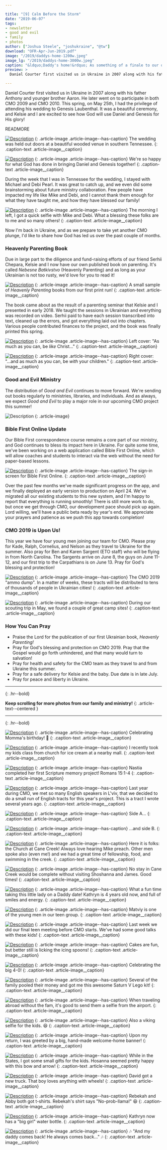 ```yaml
---

title: "[9] Calm Before the Storm"
date: "2019-06-07"
tags:
- newsletter
- good and evil
- family
- photos
author: ["Joshua Steele", "joshukraine", "@tw"]
download: "OFR-Apr-Jun-2019.pdf"
image: "/2019/daddys-home-1200w.jpeg"
image_lg: "/2019/daddys-home-3000w.jpeg"
caption: "&ldquo;Daddy's home!&rdquo; As something of a finale to our otherwise quiet spring season, I got to attend the wedding of a good friend in the US. After a week away from my family, and a joyful reunion upon my return, it's time to buckle up. CMO 2019 is only days away!"
preview: >
  Daniel Courter first visited us in Ukraine in 2007 along with his father Anthony and younger brother Aaron. He later went on to participate in both CMO 2009 and CMO 2010. This spring, on May 25th, I had the privilege of attending his wedding to Genesis Laubenthal. It was a beautiful ceremony, and Kelsie and I are excited to see how God will use Daniel and Genesis for His glory!

---
```


Daniel Courter first visited us in Ukraine in 2007 along with his father Anthony and younger brother Aaron. He later went on to participate in both CMO 2009 and CMO 2010. This spring, on May 25th, I had the privilege of attending his wedding to Genesis Laubenthal. It was a beautiful ceremony, and Kelsie and I are excited to see how God will use Daniel and Genesis for His glory!

READMORE

[![Description](https://d21yo20tm8bmc2.cloudfront.net/2019/wedding-sign-700w.jpeg)](https://d21yo20tm8bmc2.cloudfront.net/2019/wedding-sign-3000w.jpeg)
{: .article-image .article-image--has-caption}
The wedding was held out doors at a beautiful wooded venue in southern Tennessee.
{: .caption-text .article-image__caption}

[![Description](https://d21yo20tm8bmc2.cloudfront.net/2019/with-dan-and-gen-700w.jpeg)](https://d21yo20tm8bmc2.cloudfront.net/2019/with-dan-and-gen-3000w.jpeg)
{: .article-image .article-image--has-caption}
We're so happy for what God has done in bringing Daniel and Genesis together!
{: .caption-text .article-image__caption}

During the week that I was in Tennessee for the wedding, I stayed with Michael and Debi Pearl. It was great to catch up, and we even did some brainstorming about future ministry collaboration. Few people have impacted my life like Mike and Debi, and I cannot thank them enough for what they have taught me, and how they have blessed our family!

[![Description](https://d21yo20tm8bmc2.cloudfront.net/2019/mike-and-debi-700w.jpeg)](https://d21yo20tm8bmc2.cloudfront.net/2019/mike-and-debi-3000w.jpeg)
{: .article-image .article-image--has-caption}
The morning I left, I got a quick selfie with Mike and Debi. What a blessing these folks are to me and so many others!
{: .caption-text .article-image__caption}

Now I'm back in Ukraine, and as we prepare to take yet another CMO plunge, I'd like to share how God has led us over the past couple of months.

### Heavenly Parenting Book

Due in large part to the diligence and fund-raising efforts of our friend Serhii Chepara, Kelsie and I now have our own published book on parenting. It's called *Nebesne Batkivstvo* (Heavenly Parenting) and as long as your Ukrainian is not too rusty, we'd love for you to read it! 

[![Description](https://d21yo20tm8bmc2.cloudfront.net/2019/heavenly-parenting-book-700w.jpeg)](https://d21yo20tm8bmc2.cloudfront.net/2019/heavenly-parenting-book-3000w.jpeg)
{: .article-image .article-image--has-caption}
A small sample of *Heavenly Parenting* books from our first print run!
{: .caption-text .article-image__caption}

The book came about as the result of a parenting seminar that Kelsie and I presented in early 2018. We taught the sessions in Ukrainian and everything was recorded on video. Serhii paid to have each session transcribed into text, cleaned up the errors, and got everything laid out into chapters. Various people contributed finances to the project, and the book was finally printed this spring.

[![Description](https://d21yo20tm8bmc2.cloudfront.net/2019/hp-front-open-700w.jpeg)](https://d21yo20tm8bmc2.cloudfront.net/2019/hp-front-open-3000w.jpeg)
{: .article-image .article-image--has-caption}
Left cover: "As much as you can, be *like* Christ..."
{: .caption-text .article-image__caption}

[![Description](https://d21yo20tm8bmc2.cloudfront.net/2019/hp-back-open-700w.jpeg)](https://d21yo20tm8bmc2.cloudfront.net/2019/hp-back-open-3000w.jpeg)
{: .article-image .article-image--has-caption}
Right cover: "...and as much as you can, be *with* your children."
{: .caption-text .article-image__caption}

### Good and Evil Ministry

The distribution of *Good and Evil* continues to move forward. We're sending out books regularly to ministries, libraries, and individuals. And as always, we expect *Good and Evil* to play a major role in our upcoming CMO project this summer!

![Description](https://d21yo20tm8bmc2.cloudfront.net/2019/ge-cover-2019-700h.png)
{: .article-image}

### Bible First Online Update

Our Bible First correspondence course remains a core part of our ministry, and God continues to bless its impact here in Ukraine. For quite some time, we've been working on a web application called Bible First Online, which will allow coaches and students to interact via the web without the need for paper-based lessons.

[![Description](https://d21yo20tm8bmc2.cloudfront.net/2019/bfo-signin-screen-700w.jpg)](https://d21yo20tm8bmc2.cloudfront.net/2019/bfo-signin-screen-3000w.jpg)
{: .article-image .article-image--has-caption}
The sign-in screen for Bible First Online.
{: .caption-text .article-image__caption}

Over the past few months we've made significant progress on the app, and we finally deployed an early version to production on April 24. We've migrated all our existing students to this new system, and I'm happy to report that everything is running smoothly! There is still more work to do, but once we get through CMO, our development pace should pick up again. Lord willing, we'll have a public beta ready by year's end. We appreciate your prayers and patience as we push this app towards completion!

### CMO 2019 is Upon Us!

This year we have four young men joining our team for CMO. Please pray for Kade, Ralph, Cornelius, and Nelson as they travel to Ukraine for the summer. Also pray for Ben and Karen Sargent (ETO staff) who will be flying in from North Carolina. The Sargents arrive on June 8, the guys on June 11-12, and our first trip to the Carpathians is on June 13. Pray for God's blessing and protection!

[![Description](https://d21yo20tm8bmc2.cloudfront.net/2019/stacks-of-tracts-700w.jpeg)](https://d21yo20tm8bmc2.cloudfront.net/2019/stacks-of-tracts-3000w.jpeg)
{: .article-image .article-image--has-caption}
The CMO 2019 "ammo dump". In a matter of weeks, these tracts will be distributed to tens of thousands of people in Ukrainian cities!
{: .caption-text .article-image__caption}

[![Description](https://d21yo20tm8bmc2.cloudfront.net/2019/2019-camp-site-700w.jpeg)](https://d21yo20tm8bmc2.cloudfront.net/2019/2019-camp-site-3000w.jpeg)
{: .article-image .article-image--has-caption}
During our scouting trip in May, we found a couple of great camp sites!
{: .caption-text .article-image__caption}

### How You Can Pray

* Praise the Lord for the publication of our first Ukrainian book, *Heavenly Parenting!*
* Pray for God's blessing and protection on CMO 2019. Pray that the Gospel would go forth unhindered, and that many would turn to salvation!
* Pray for health and safety for the CMO team as they travel to and from Ukraine this summer.
* Pray for a safe delivery for Kelsie and the baby. Due date is in late July.
* Pray for peace and liberty in Ukraine.


---
{: .hr--bold}

**Keep scrolling for more photos from our family and ministry!**
{: .article-text--centered }

---
{: .hr--bold}

[![Description](https://d21yo20tm8bmc2.cloudfront.net/2019/happy-birthday-momma-700w.jpeg)](https://d21yo20tm8bmc2.cloudfront.net/2019/happy-birthday-momma-3000w.jpeg)
{: .article-image .article-image--has-caption}
Celebrating Momma's birthday! 🥰
{: .caption-text .article-image__caption}

[![Description](https://d21yo20tm8bmc2.cloudfront.net/2019/bfk-class-outing-forum-700w.jpeg)](https://d21yo20tm8bmc2.cloudfront.net/2019/bfk-class-outing-forum-3000w.jpeg)
{: .article-image .article-image--has-caption}
I recently took my kids class from church for ice cream at a nearby mall.
{: .caption-text .article-image__caption}

[![Description](https://d21yo20tm8bmc2.cloudfront.net/2019/nastia-first-project-700w.jpeg)](https://d21yo20tm8bmc2.cloudfront.net/2019/nastia-first-project-3000w.jpeg)
{: .article-image .article-image--has-caption}
Nastia completed her first Scripture memory project! Romans 15:1-4
{: .caption-text .article-image__caption}

[![Description](https://d21yo20tm8bmc2.cloudfront.net/2019/verdict-cover-700h.jpeg)](https://d21yo20tm8bmc2.cloudfront.net/2019/verdict-cover-3000h.jpeg)
{: .article-image .article-image--has-caption}
Last year during CMO, we met so many English speakers in L'viv, that we decided to do a small run of English tracts for this year's project. This is a tract I wrote several years ago.
{: .caption-text .article-image__caption}

[![Description](https://d21yo20tm8bmc2.cloudfront.net/2019/verdict-open-front-700w.jpeg)](https://d21yo20tm8bmc2.cloudfront.net/2019/verdict-open-front-3000w.jpeg)
{: .article-image .article-image--has-caption}
Side A...
{: .caption-text .article-image__caption}

[![Description](https://d21yo20tm8bmc2.cloudfront.net/2019/verdict-open-back-700w.jpeg)](https://d21yo20tm8bmc2.cloudfront.net/2019/verdict-open-back-3000w.jpeg)
{: .article-image .article-image--has-caption}
...and side B.
{: .caption-text .article-image__caption}

[![Description](https://d21yo20tm8bmc2.cloudfront.net/2019/church-at-cane-creek-700w.jpeg)](https://d21yo20tm8bmc2.cloudfront.net/2019/church-at-cane-creek-3000w.jpeg)
{: .article-image .article-image--has-caption}
Here it is folks: the Church at Cane Creek! Always love hearing Mike preach. Other men spoke also (even me!) and we had a great time of fellowship, food, and swimming in the creek.
{: .caption-text .article-image__caption}

[![Description](https://d21yo20tm8bmc2.cloudfront.net/2019/easlings-selfie-700w.jpg)](https://d21yo20tm8bmc2.cloudfront.net/2019/easlings-selfie-3000w.jpg)
{: .article-image .article-image--has-caption}
No stay in Cane Creek would be complete without visiting Shoshanna and James. Good times!
{: .caption-text .article-image__caption}

[![Description](https://d21yo20tm8bmc2.cloudfront.net/2019/kate-date-with-daddy-700w.jpeg)](https://d21yo20tm8bmc2.cloudfront.net/2019/kate-date-with-daddy-3000w.jpeg)
{: .article-image .article-image--has-caption}
What a fun time taking this little lady on a Daddy date! Kathryn is 4 years old now, and full of smiles and energy.
{: .caption-text .article-image__caption}

[![Description](https://d21yo20tm8bmc2.cloudfront.net/2019/matviy-and-joshua-700w.jpeg)](https://d21yo20tm8bmc2.cloudfront.net/2019/matviy-and-joshua-3000w.jpeg)
{: .article-image .article-image--has-caption}
Matviy is one of the young men in our teen group.
{: .caption-text .article-image__caption}

[![Description](https://d21yo20tm8bmc2.cloudfront.net/2019/last-teen-meeting-summer-700w.jpg)](https://d21yo20tm8bmc2.cloudfront.net/2019/last-teen-meeting-summer-3000w.jpg)
{: .article-image .article-image--has-caption}
Last week we did our final teen meeting before CMO starts. We've had some good talks with these kids!
{: .caption-text .article-image__caption}

[![Description](https://d21yo20tm8bmc2.cloudfront.net/2019/lick-the-spoon-700h.jpeg)](https://d21yo20tm8bmc2.cloudfront.net/2019/lick-the-spoon-3000h.jpeg)
{: .article-image .article-image--has-caption}
Cakes are fun, but better still is licking the icing spoons!
{: .caption-text .article-image__caption}

[![Description](https://d21yo20tm8bmc2.cloudfront.net/2019/the-big-4-0-birthday-700h.jpeg)](https://d21yo20tm8bmc2.cloudfront.net/2019/the-big-4-0-birthday-3000h.jpeg)
{: .article-image .article-image--has-caption}
Celebrating the big 4-0!
{: .caption-text .article-image__caption}

[![Description](https://d21yo20tm8bmc2.cloudfront.net/2019/lego-saturn-v-700h.jpeg)](https://d21yo20tm8bmc2.cloudfront.net/2019/lego-saturn-v-3000h.jpeg)
{: .article-image .article-image--has-caption}
Several of the family pooled their money and got me this awesome Saturn V Lego kit!
{: .caption-text .article-image__caption}

[![Description](https://d21yo20tm8bmc2.cloudfront.net/2019/airport-selfie-700w.jpeg)](https://d21yo20tm8bmc2.cloudfront.net/2019/airport-selfie-3000w.jpeg)
{: .article-image .article-image--has-caption}
When traveling abroad without the fam, it's good to send them a selfie from the airport.
{: .caption-text .article-image__caption}

[![Description](https://d21yo20tm8bmc2.cloudfront.net/2019/airport-selfie-viking-700h.jpg)](https://d21yo20tm8bmc2.cloudfront.net/2019/airport-selfie-viking-3000h.jpg)
{: .article-image .article-image--has-caption}
Also a viking selfie for the kids. 😆
{: .caption-text .article-image__caption}

[![Description](https://d21yo20tm8bmc2.cloudfront.net/2019/welcome-home-banner-700w.jpeg)](https://d21yo20tm8bmc2.cloudfront.net/2019/welcome-home-banner-3000w.jpeg)
{: .article-image .article-image--has-caption}
Upon my return, I was greeted by a big, hand-made welcome-home banner!
{: .caption-text .article-image__caption}

[![Description](https://d21yo20tm8bmc2.cloudfront.net/2019/bow-arrow-for-hosanna-700h.jpeg)](https://d21yo20tm8bmc2.cloudfront.net/2019/bow-arrow-for-hosanna-3000h.jpeg)
{: .article-image .article-image--has-caption}
While in the States, I got some small gifts for the kids. Hosanna seemed pretty happy with this bow and arrow!
{: .caption-text .article-image__caption}

[![Description](https://d21yo20tm8bmc2.cloudfront.net/2019/truck-for-david-700h.jpeg)](https://d21yo20tm8bmc2.cloudfront.net/2019/truck-for-david-3000h.jpeg)
{: .article-image .article-image--has-caption}
David got a new truck. That boy loves anything with wheels!
{: .caption-text .article-image__caption}

[![Description](https://d21yo20tm8bmc2.cloudfront.net/2019/tshirt-for-beka-700h.jpeg)](https://d21yo20tm8bmc2.cloudfront.net/2019/tshirt-for-beka-3000h.jpeg)
{: .article-image .article-image--has-caption}
Rebekah and Abby both got t-shirts. Rebekah's shirt says "No-prob-llama!" 😆
{: .caption-text .article-image__caption}

[![Description](https://d21yo20tm8bmc2.cloudfront.net/2019/new-water-bottle-700h.jpeg)](https://d21yo20tm8bmc2.cloudfront.net/2019/new-water-bottle-3000h.jpeg)
{: .article-image .article-image--has-caption}
Kathryn now has a "big girl" water bottle.
{: .caption-text .article-image__caption}

[![Description](https://d21yo20tm8bmc2.cloudfront.net/2019/my-daddy-comes-back-700h.jpeg)](https://d21yo20tm8bmc2.cloudfront.net/2019/my-daddy-comes-back-3000h.jpeg)
{: .article-image .article-image--has-caption}
🎶 "And my daddy comes back! He always comes back..." 🎶
{: .caption-text .article-image__caption}
